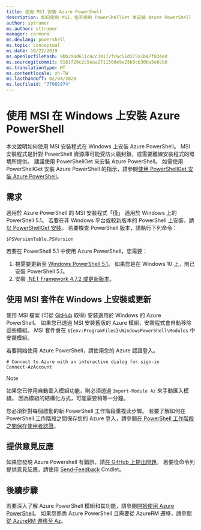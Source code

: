 ```yaml
---
title: 使用 MSI 安裝 Azure PowerShell
description: 如何使用 MSI，但不使用 PowerShellGet 來安裝 Azure PowerShell
author: sptramer
ms.author: sttramer
manager: carmonm
ms.devlang: powershell
ms.topic: conceptual
ms.date: 10/22/2019
ms.openlocfilehash: 9bb2a0d611c4cc39172fc6c51d375a1b47f834ed
ms.sourcegitcommit: 9181f20c2c5eaa271150de9e25b9cb30ba5e6cb0
ms.translationtype: HT
ms.contentlocale: zh-TW
ms.lasthandoff: 02/04/2020
ms.locfileid: "77002974"
---
```

# <a name="install-azure-powershell-on-windows-with-msi"></a>使用 MSI 在 Windows 上安裝 Azure PowerShell

本文說明如何使用 MSI 安裝程式在 Windows 上安裝 Azure PowerShell。 MSI 安裝程式是針對 PowerShell 資源庫可能受防火牆封鎖，或需要離線安裝程式的環境所提供。 建議使用 PowerShellGet 來安裝 Azure PowerShell。 如需使用 PowerShellGet 安裝 Azure PowerShell 的指示，請參閱[使用 PowerShellGet 安裝 Azure PowerShell](install-az-ps.md)。

## <a name="requirements"></a>需求

適用於 Azure PowerShell 的 MSI 安裝程式「僅」  適用於 Windows 上的 PowerShell 5.1。 若要在非 Windows 平台或較新版本的 PowerShell 上安裝，請[以 PowerShellGet 安裝](install-az-ps.md)。
若要檢查 PowerShell 版本，請執行下列命令：

```powershell-interactive
$PSVersionTable.PSVersion
```

若要在 PowerShell 5.1 中使用 Azure PowerShell，您需要：

1. 視需要更新至 [Windows PowerShell 5.1](/powershell/scripting/install/installing-windows-powershell#upgrading-existing-windows-powershell)。 如果您是在 Windows 10 上，則已安裝 PowerShell 5.1。
2. 安裝 [.NET Framework 4.7.2 或更新版本](/dotnet/framework/install)。

## <a name="install-or-update-on-windows-using-the-msi-package"></a>使用 MSI 套件在 Windows 上安裝或更新

使用 MSI 檔案 (可從 [GitHub](https://github.com/Azure/azure-powershell/releases/tag/v3.3.0-January2020) 取得) 安裝適用於 Windows 的 Azure PowerShell。 如果您已透過 MSI 安裝舊版的 Azure 模組，安裝程式會自動移除這些模組。 MSI 套件會在 `${env:ProgramFiles}\WindowsPowerShell\Modules` 中安裝模組。

若要開始使用 Azure PowerShell，請使用您的 Azure 認證登入。

```powershell-interactive
# Connect to Azure with an interactive dialog for sign-in
Connect-AzAccount
```

> [!NOTE]
>
> 如果您已停用自動載入模組功能，則必須透過 `Import-Module Az` 來手動匯入模組。 因為模組的結構化方式，可能需要稍等一分鐘。

您必須針對每個啟動的新 PowerShell 工作階段重複此步驟。 若要了解如何在 PowerShell 工作階段之間保存您的 Azure 登入，請參閱[在 PowerShell 工作階段之間保存使用者認證](context-persistence.md)。

## <a name="provide-feedback"></a>提供意見反應

如果您發現 Azure Powershell 有錯誤，請[在 GitHub 上提出問題](https://github.com/Azure/azure-powershell/issues)。
若要從命令列提供意見反應，請使用 [Send-Feedback](/powershell/module/az.accounts/send-feedback) Cmdlet。

## <a name="next-steps"></a>後續步驟

若要深入了解 Azure PowerShell 模組和其功能，請參閱[開始使用 Azure PowerShell](get-started-azureps.md)。
如果您熟悉 Azure PowerShell 且需要從 AzureRM 遷移，請參閱[從 AzureRM 遷移至 Az](migrate-from-azurerm-to-az.md)。
